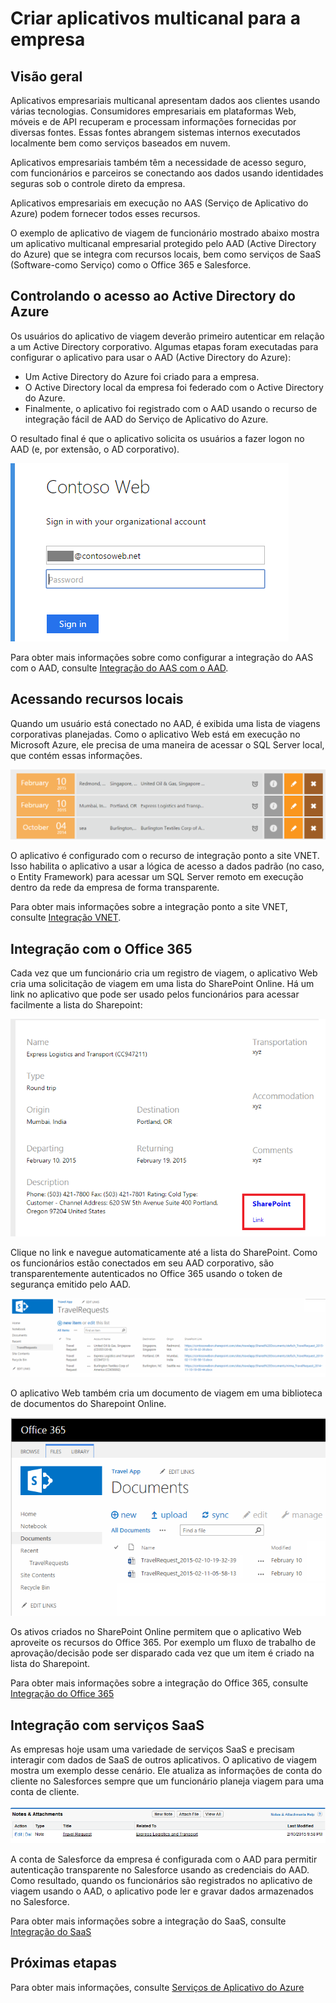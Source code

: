 <properties 
	pageTitle="Aplicativos empresariais multicanal" 
	description="Visão geral de como um aplicativo multicanal abrange recursos locais e serviços de software na nuvem." 
	services="app-service" 
	documentationCenter="na" 
	authors="stefsch" 
	writer="tdykstra" 
	manager="wpickett" 
	editor="jimbe"/>

<tags 
	ms.service="app-service" 
	ms.workload="web" 
	ms.tgt_pltfrm="na" 
	ms.devlang="na" 
	ms.topic="article" 
	ms.date="02/23/2015" 
	ms.author="stefsch"/>

# Criar aplicativos multicanal para a empresa

## Visão geral

Aplicativos empresariais multicanal apresentam dados aos clientes usando várias tecnologias. Consumidores empresariais em plataformas Web, móveis e de API recuperam e processam informações fornecidas por diversas fontes. Essas fontes abrangem sistemas internos executados localmente bem como serviços baseados em nuvem.

Aplicativos empresariais também têm a necessidade de acesso seguro, com funcionários e parceiros se conectando aos dados usando identidades seguras sob o controle direto da empresa.

Aplicativos empresariais em execução no AAS (Serviço de Aplicativo do Azure) podem fornecer todos esses recursos.

O exemplo de aplicativo de viagem de funcionário mostrado abaixo mostra um aplicativo multicanal empresarial protegido pelo AAD (Active Directory do Azure) que se integra com recursos locais, bem como serviços de SaaS (Software-como Serviço) como o Office 365 e Salesforce.

## <a name="acceptablefiles"></a>Controlando o acesso ao Active Directory do Azure

Os usuários do aplicativo de viagem deverão primeiro autenticar em relação a um Active Directory corporativo. Algumas etapas foram executadas para configurar o aplicativo para usar o AAD (Active Directory do Azure):

* Um Active Directory do Azure foi criado para a empresa.
* O Active Directory local da empresa foi federado com o Active Directory do Azure.
* Finalmente, o aplicativo foi registrado com o AAD usando o recurso de integração fácil de AAD do Serviço de Aplicativo do Azure. 

O resultado final é que o aplicativo solicita os usuários a fazer logon no AAD (e, por extensão, o AD corporativo).
	
![Logon no AAD][AADLogin]

Para obter mais informações sobre como configurar a integração do AAS com o AAD, consulte [Integração do AAS com o AAD][AASIntegrationwithAAD].

## <a name="acceptablefiles"></a>Acessando recursos locais

Quando um usuário está conectado no AAD, é exibida uma lista de viagens corporativas planejadas. Como o aplicativo Web está em execução no Microsoft Azure, ele precisa de uma maneira de acessar o SQL Server local, que contém essas informações.

![Dados do SQL Server local][DatafromOnpremisesSqlServer]

O aplicativo é configurado com o recurso de integração ponto a site VNET. Isso habilita o aplicativo a usar a lógica de acesso a dados padrão (no caso, o Entity Framework) para acessar um SQL Server remoto em execução dentro da rede da empresa de forma transparente.

Para obter mais informações sobre a integração ponto a site VNET, consulte [Integração VNET][VNETIntegration].

## <a name="acceptablefiles"></a>Integração com o Office 365

Cada vez que um funcionário cria um registro de viagem, o aplicativo Web cria uma solicitação de viagem em uma lista do SharePoint Online. Há um link no aplicativo que pode ser usado pelos funcionários para acessar facilmente a lista do Sharepoint:

![Link de lista do SharePoint][SharepointListLink]

Clique no link e navegue automaticamente até a lista do SharePoint. Como os funcionários estão conectados em seu AAD corporativo, são transparentemente autenticados no Office 365 usando o token de segurança emitido pelo AAD.

![Link do SharePoint][SharepointList]

O aplicativo Web também cria um documento de viagem em uma biblioteca de documentos do Sharepoint Online.

![Biblioteca de documentos do SharePoint][SharepointDocumentLibrary]

Os ativos criados no SharePoint Online permitem que o aplicativo Web aproveite os recursos do Office 365. Por exemplo um fluxo de trabalho de aprovação/decisão pode ser disparado cada vez que um item é criado na lista do Sharepoint.

Para obter mais informações sobre a integração do Office 365, consulte [Integração do Office 365][Office365Integration]

## <a name="acceptablefiles"></a>Integração com serviços SaaS

As empresas hoje usam uma variedade de serviços SaaS e precisam interagir com dados de SaaS de outros aplicativos. O aplicativo de viagem mostra um exemplo desse cenário. Ele atualiza as informações de conta do cliente no Salesforces sempre que um funcionário planeja viagem para uma conta de cliente.

![Integração do Salesforce][SalesforceIntegration]

A conta de Salesforce da empresa é configurada com o AAD para permitir autenticação transparente no Salesforce usando as credenciais do AAD. Como resultado, quando os funcionários são registrados no aplicativo de viagem usando o AAD, o aplicativo pode ler e gravar dados armazenados no Salesforce.

Para obter mais informações sobre a integração do SaaS, consulte [Integração do SaaS][SaaSIntegration]

## <a name="NextSteps"></a>Próximas etapas

Para obter mais informações, consulte [Serviços de Aplicativo do Azure][AzureApplicationServices]
 
[AASIntegrationwithAAD]: http://azure.microsoft.com/blog/2014/11/13/azure-websites-authentication-authorization/
[VNETIntegration]: http://azure.microsoft.com/blog/2014/09/15/azure-websites-virtual-network-integration/
[Office365Integration]: app-service-cloud-app-platform.md
[SaaSIntegration]: app-service-cloud-app-platform.md
[AzureApplicationServices]: app-service-cloud-app-platform.md

[AADLogin]: ./media/app-service-enterprise-multichannel-apps/01aAADLogin.png
[DatafromOnpremisesSqlServer]: ./media/app-service-enterprise-multichannel-apps/02aDatafromOnpremisesSqlServer.png
[SharepointListLink]: ./media/app-service-enterprise-multichannel-apps/03aSharepointListLink.png
[SharepointList]: ./media/app-service-enterprise-multichannel-apps/04aSharepointList.png
[SharepointDocumentLibrary]: ./media/app-service-enterprise-multichannel-apps/05aSharepointDocumentLibrary.png
[SalesforceIntegration]: ./media/app-service-enterprise-multichannel-apps/06aSalesforceIntegration.png
<!--HONumber=54-->